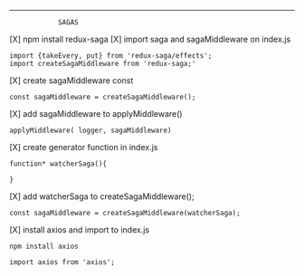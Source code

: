 
-------------------------------------------------
                SAGAS

[X] npm install redux-saga
[X] import saga and sagaMiddleware on index.js


    import {takeEvery, put} from 'redux-saga/effects';
    import createSagaMiddleware from 'redux-saga;'

[X] create sagaMiddleware const

    const sagaMiddleware = createSagaMiddleware();

[X] add sagaMiddleware to applyMiddleware()

    applyMiddleware( logger, sagaMiddleware)

[X] create generator function in index.js
    
    function* watcherSaga(){

    }

[X] add watcherSaga to createSagaMiddleware();

    const sagaMiddleware = createSagaMiddleware(watcherSaga);

[X] install axios and import to index.js

    npm install axios

    import axios from 'axios';



